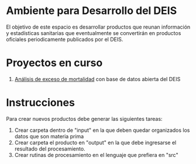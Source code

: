 # Ambiente para Desarrollo del DEIS
El objetivo de este espacio es desarrollar productos que reunan información y estadísticas sanitarias que eventualmente se convertirán en productos oficiales periodicamente publicados por el DEIS.

# Proyectos en curso
1. [Análisis de exceso de mortalidad](output/producto1) con base de datos abierta del DEIS

# Instrucciones
Para crear nuevos productos debe generar las siguientes tareas:
1. Crear carpeta dentro de "input" en la que deben quedar organizados los datos que son materia prima
2. Crear carpeta el producto en "output" en la que debe ingresarse el resultado del procesamiento.
3. Crear rutinas de procesamiento en el lenguaje que prefiera en "src"

